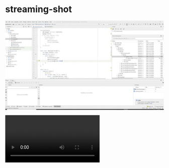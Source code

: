 # streaming-shot

![](https://github.com/cahos/streaming-shot/raw/main/StreamingShot.2020-12-14%2022_01_37.gif)

![Video](https://github.com/cahos/streaming-shot/raw/main/StreamingShot.mp4)

